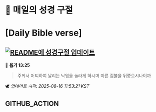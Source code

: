 # 🙏 매일의 성경 구절
# [Daily Bible verse]
## [![README에 성경구절 업데이트](https://github.com/DONGSUKA/first_test/actions/workflows/update-readme-bible.yml/badge.svg)](https://github.com/DONGSUKA/first_test/actions/workflows/update-readme-bible.yml)
<!-- START_BIBLE_VERSE -->
📖 **욥기 13:25**
> 주께서 어찌하여 날리는 낙엽을 놀라게 하시며 마른 검불을 뒤쫓으시나이까

🕊️ _업데이트 시각: 2025-08-16 11:53:21 KST_
  <!-- END_BIBLE_VERSE -->
## GITHUB_ACTION
